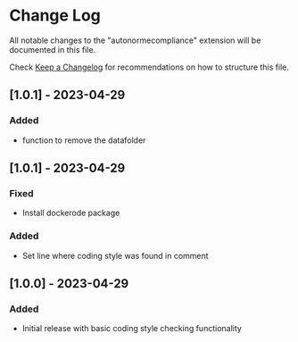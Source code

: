 # Change Log

All notable changes to the "autonormecompliance" extension will be documented in this file.

Check [Keep a Changelog](http://keepachangelog.com/) for recommendations on how to structure this file.

## [1.0.1] - 2023-04-29

### Added

- function to remove the datafolder

## [1.0.1] - 2023-04-29

### Fixed

- Install dockerode package

### Added

- Set line where coding style was found in comment

## [1.0.0] - 2023-04-29

### Added

- Initial release with basic coding style checking functionality
